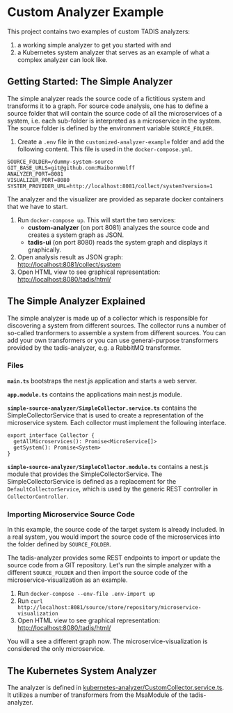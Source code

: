 # Custom Analyzer Example

This project contains two examples of custom TADIS analyzers:

1. a working simple analyzer to get you started with and
2. a Kubernetes system analyzer that serves as an example of what a complex analyzer can look like.

## Getting Started: The Simple Analyzer

The simple analyzer reads the source code of a fictitious system and transforms it to a graph.
For source code analysis, one has to define a source folder that will contain the source code
of all the microservices of a system, i.e. each sub-folder is interpreted as a microservice
in the system. The source folder is defined by the environment variable `SOURCE_FOLDER`.

1. Create a `.env` file in the `customized-analyzer-example` folder and add the following content.
This file is used in the `docker-compose.yml`.
```
SOURCE_FOLDER=/dummy-system-source
GIT_BASE_URLS=git@github.com:MaibornWolff
ANALYZER_PORT=8081
VISUALIZER_PORT=8080
SYSTEM_PROVIDER_URL=http://localhost:8081/collect/system?version=1
```

The analyzer and the visualizer are provided as separate docker containers that we have to start.

1. Run `docker-compose up`. This will start the two services:
    - **custom-analyzer** (on port 8081) analyzes the source code and creates a system graph as JSON.
    - **tadis-ui** (on port 8080) reads the system graph and displays it graphically.
2. Open analysis result as JSON graph: [http://localhost:8081/collect/system]()
3. Open HTML view to see graphical representation: [http://localhost:8080/tadis/html/]()

## The Simple Analyzer Explained

The simple analyzer is made up of a collector which is responsible for discovering
a system from different sources. The collector runs a number of so-called tranformers
to assemble a system from different sources. You can add your own transformers or
you can use general-purpose transformers provided by the tadis-analyzer,
e.g. a RabbitMQ transformer.

### Files

**`main.ts`** bootstraps the nest.js application and starts a web server.

**`app.module.ts`** contains the applications main nest.js module.

**`simple-source-analyzer/SimpleCollector.service.ts`** contains the SimpleCollectorService that is used to create
a representation of the microservice system. Each collector must implement the following interface.

```
export interface Collector {
  getAllMicroservices(): Promise<MicroService[]>
  getSystem(): Promise<System>
}
```

**`simple-source-analyzer/SimpleCollector.module.ts`** contains a nest.js module that provides the SimpleCollectorService.
The SimpleCollectorService is defined as a replacement for the `DefaultCollectorService`, which is used by
the generic REST controller in `CollectorController`.

### Importing Microservice Source Code

In this example, the source code of the target system is already included.
In a real system, you would import the source code of the microservices
into the folder defined by `SOURCE_FOLDER`.

The tadis-analyzer provides some REST endpoints to import or update the source code
from a GIT repository. Let's run the simple analyzer with a different `SOURCE_FOLDER`
and then import the source code of the microservice-visualization as an example.

1. Run `docker-compose --env-file .env-import up`
2. Run `curl http://localhost:8081/source/store/repository/microservice-visualization`
3. Open HTML view to see graphical representation: [http://localhost:8080/tadis/html/]()

You will a see a different graph now. The microservice-visualization is considered
the only microservice.

## The Kubernetes System Analyzer

The analyzer is defined in [kubernetes-analyzer/CustomCollector.service.ts](src/kubernetes-analyzer/CustomCollector.service.ts).
It utilizes a number of transformers from the MsaModule of the tadis-analyzer.
